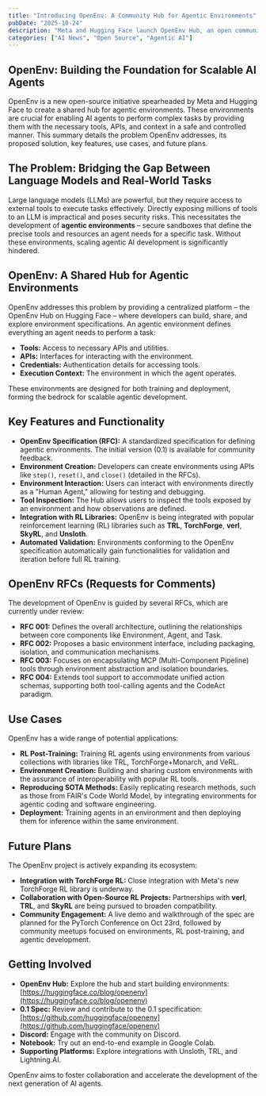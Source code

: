 ```yaml
---
title: "Introducing OpenEnv: A Community Hub for Agentic Environments"
pubDate: "2025-10-24"
description: "Meta and Hugging Face launch OpenEnv Hub, an open community hub for building, sharing, and exploring agentic environments to advance AI development."
categories: ["AI News", "Open Source", "Agentic AI"]
---
```


## OpenEnv: Building the Foundation for Scalable AI Agents

OpenEnv is a new open-source initiative spearheaded by Meta and Hugging Face to create a shared hub for agentic environments. These environments are crucial for enabling AI agents to perform complex tasks by providing them with the necessary tools, APIs, and context in a safe and controlled manner. This summary details the problem OpenEnv addresses, its proposed solution, key features, use cases, and future plans.

## The Problem: Bridging the Gap Between Language Models and Real-World Tasks

Large language models (LLMs) are powerful, but they require access to external tools to execute tasks effectively. Directly exposing millions of tools to an LLM is impractical and poses security risks. This necessitates the development of **agentic environments** – secure sandboxes that define the precise tools and resources an agent needs for a specific task.  Without these environments, scaling agentic AI development is significantly hindered.

## OpenEnv: A Shared Hub for Agentic Environments

OpenEnv addresses this problem by providing a centralized platform – the OpenEnv Hub on Hugging Face – where developers can build, share, and explore environment specifications.  An agentic environment defines everything an agent needs to perform a task:

*   **Tools:** Access to necessary APIs and utilities.
*   **APIs:** Interfaces for interacting with the environment.
*   **Credentials:** Authentication details for accessing tools.
*   **Execution Context:** The environment in which the agent operates.

These environments are designed for both training and deployment, forming the bedrock for scalable agentic development.

## Key Features and Functionality

*   **OpenEnv Specification (RFC):**  A standardized specification for defining agentic environments. The initial version (0.1) is available for community feedback.
*   **Environment Creation:** Developers can create environments using APIs like `step()`, `reset()`, and `close()` (detailed in the RFCs).
*   **Environment Interaction:** Users can interact with environments directly as a "Human Agent," allowing for testing and debugging.
*   **Tool Inspection:** The Hub allows users to inspect the tools exposed by an environment and how observations are defined.
*   **Integration with RL Libraries:** OpenEnv is being integrated with popular reinforcement learning (RL) libraries such as **TRL**, **TorchForge**, **verl**, **SkyRL**, and **Unsloth**.
*   **Automated Validation:** Environments conforming to the OpenEnv specification automatically gain functionalities for validation and iteration before full RL training.

## OpenEnv RFCs (Requests for Comments)

The development of OpenEnv is guided by several RFCs, which are currently under review:

*   **RFC 001:** Defines the overall architecture, outlining the relationships between core components like Environment, Agent, and Task.
*   **RFC 002:** Proposes a basic environment interface, including packaging, isolation, and communication mechanisms.
*   **RFC 003:** Focuses on encapsulating MCP (Multi-Component Pipeline) tools through environment abstraction and isolation boundaries.
*   **RFC 004:** Extends tool support to accommodate unified action schemas, supporting both tool-calling agents and the CodeAct paradigm.

## Use Cases

OpenEnv has a wide range of potential applications:

*   **RL Post-Training:** Training RL agents using environments from various collections with libraries like TRL, TorchForge+Monarch, and VeRL.
*   **Environment Creation:** Building and sharing custom environments with the assurance of interoperability with popular RL tools.
*   **Reproducing SOTA Methods:** Easily replicating research methods, such as those from FAIR's Code World Model, by integrating environments for agentic coding and software engineering.
*   **Deployment:** Training agents in an environment and then deploying them for inference within the same environment.

## Future Plans

The OpenEnv project is actively expanding its ecosystem:

*   **Integration with TorchForge RL:**  Close integration with Meta's new TorchForge RL library is underway.
*   **Collaboration with Open-Source RL Projects:**  Partnerships with **verl**, **TRL**, and **SkyRL** are being pursued to broaden compatibility.
*   **Community Engagement:**  A live demo and walkthrough of the spec are planned for the PyTorch Conference on Oct 23rd, followed by community meetups focused on environments, RL post-training, and agentic development.

## Getting Involved

*   **OpenEnv Hub:** Explore the hub and start building environments: [https://huggingface.co/blog/openenv](https://huggingface.co/blog/openenv)
*   **0.1 Spec:** Review and contribute to the 0.1 specification: [https://github.com/huggingface/openenv](https://github.com/huggingface/openenv)
*   **Discord:** Engage with the community on Discord.
*   **Notebook:** Try out an end-to-end example in Google Colab.
*   **Supporting Platforms:** Explore integrations with Unsloth, TRL, and Lightning.AI.

OpenEnv aims to foster collaboration and accelerate the development of the next generation of AI agents.